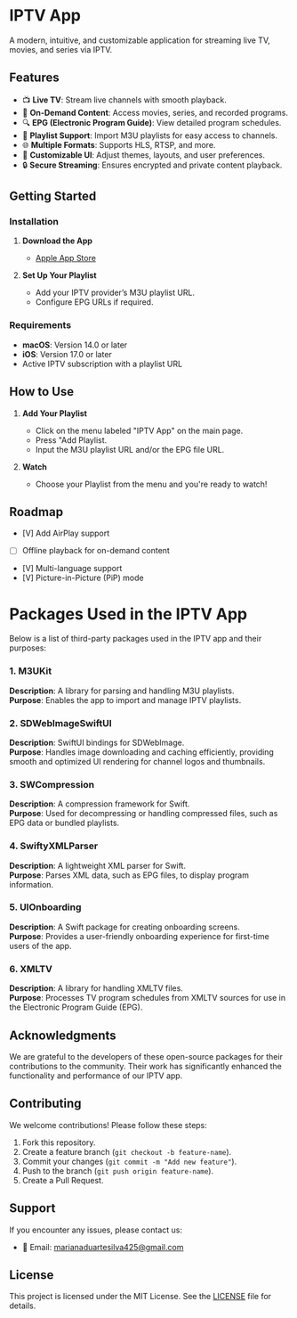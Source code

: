 # **IPTV App**  
A modern, intuitive, and customizable application for streaming live TV, movies, and series via IPTV.  

## **Features**  
- 📺 **Live TV**: Stream live channels with smooth playback.  
- 🎥 **On-Demand Content**: Access movies, series, and recorded programs.  
- 🔍 **EPG (Electronic Program Guide)**: View detailed program schedules.  
- 💾 **Playlist Support**: Import M3U playlists for easy access to channels.  
- 🌐 **Multiple Formats**: Supports HLS, RTSP, and more.  
- 🎨 **Customizable UI**: Adjust themes, layouts, and user preferences.  
- 🔒 **Secure Streaming**: Ensures encrypted and private content playback.  

## **Getting Started**  

### **Installation**  
1. **Download the App**  
   - [Apple App Store](https://apps.apple.com/lu/app/iptv-app/id6480924954)

2. **Set Up Your Playlist**  
   - Add your IPTV provider’s M3U playlist URL.  
   - Configure EPG URLs if required.  

### **Requirements**  
- **macOS**: Version 14.0 or later
- **iOS**: Version 17.0 or later
- Active IPTV subscription with a playlist URL

## **How to Use**
1. **Add Your Playlist**
   - Click on the menu labeled "IPTV App" on the main page.
   - Press "Add Playlist.
   - Input the M3U playlist URL and/or the EPG file URL.
  
2. **Watch**
   - Choose your Playlist from the menu and you're ready to watch!

## **Roadmap**  
- [V] Add AirPlay support
- [ ] Offline playback for on-demand content
- [V] Multi-language support
- [V] Picture-in-Picture (PiP) mode

# **Packages Used in the IPTV App**

Below is a list of third-party packages used in the IPTV app and their purposes:

### **1. M3UKit**  
**Description**: A library for parsing and handling M3U playlists.  
**Purpose**: Enables the app to import and manage IPTV playlists.  

### **2. SDWebImageSwiftUI**  
**Description**: SwiftUI bindings for SDWebImage.  
**Purpose**: Handles image downloading and caching efficiently, providing smooth and optimized UI rendering for channel logos and thumbnails.  

### **3. SWCompression**  
**Description**: A compression framework for Swift.  
**Purpose**: Used for decompressing or handling compressed files, such as EPG data or bundled playlists.  

### **4. SwiftyXMLParser**  
**Description**: A lightweight XML parser for Swift.  
**Purpose**: Parses XML data, such as EPG files, to display program information.  

### **5. UIOnboarding**  
**Description**: A Swift package for creating onboarding screens.  
**Purpose**: Provides a user-friendly onboarding experience for first-time users of the app.  

### **6. XMLTV**  
**Description**: A library for handling XMLTV files.  
**Purpose**: Processes TV program schedules from XMLTV sources for use in the Electronic Program Guide (EPG).  

## **Acknowledgments**
We are grateful to the developers of these open-source packages for their contributions to the community. Their work has significantly enhanced the functionality and performance of our IPTV app.

## **Contributing**  
We welcome contributions! Please follow these steps:
1. Fork this repository.
2. Create a feature branch (`git checkout -b feature-name`).
3. Commit your changes (`git commit -m "Add new feature"`).
4. Push to the branch (`git push origin feature-name`).
5. Create a Pull Request.

## **Support**
If you encounter any issues, please contact us:
- 📧 Email: [marianaduartesilva425@gmail.com](mailto:marianaduartesilva425@gmail.com)

## **License**  
This project is licensed under the MIT License. See the [LICENSE](LICENSE) file for details.
